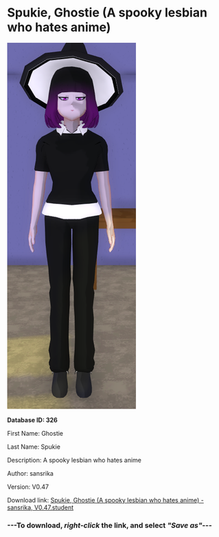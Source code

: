 # Spukie, Ghostie (A spooky lesbian who hates anime)

<img src="https://raw.githubusercontent.com/Arbiter1223/Daigaku-Gurashi-Custom-Students/master/Students/Files/Spukie%2C%20Ghostie%20(A%20spooky%20lesbian%20who%20hates%20anime).png" title="Spukie, Ghostie (A spooky lesbian who hates anime) - sansrika, V0.47">

**Database ID: 326**

First Name: Ghostie

Last Name: Spukie

Description: A spooky lesbian who hates anime

Author: sansrika

Version: V0.47

Download link: <a href="https://raw.githubusercontent.com/Arbiter1223/Daigaku-Gurashi-Custom-Students/master/Students/Files/Spukie%2C%20Ghostie%20(A%20spooky%20lesbian%20who%20hates%20anime)%20-%20sansrika%2C%20V0.47.student">Spukie, Ghostie (A spooky lesbian who hates anime) - sansrika, V0.47.student</a>

### ---**To download, _right-click_ the link, and select _"Save as"_**---
